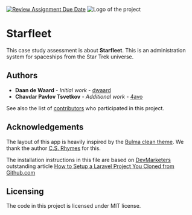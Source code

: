 [![Review Assignment Due Date](https://classroom.github.com/assets/deadline-readme-button-24ddc0f5d75046c5622901739e7c5dd533143b0c8e959d652212380cedb1ea36.svg)](https://classroom.github.com/a/liyYrwnM)
![Logo of the project](https://avatars3.githubusercontent.com/u/40756580?s=200&v=4)

# Starfleet

This case study assessment is about **Starfleet**. This is an administration system for spaceships from the 
Star Trek universe.

## Authors

* **Daan de Waard** - *Initial work* - [dwaard](https://github.com/dwaard)
* **Chavdar Pavlov Tsvetkov** - *Additional work* - [4avo](https://github.com/4avo)

See also the list of [contributors](https://github.com/HZ-HBO-ICT/laravel-skeleton-app/graphs/contributors) who
participated in this project.

## Acknowledgements

The layout of this app is heavily inspired by the [Bulma clean theme](http://www.csrhymes.com/bulma-clean-theme/). We
thank the author [C.S. Rhymes](https://www.csrhymes.com/) for this.

The installation instructions in this file are based on [DevMarketers](https://devmarketer.io/learn/author/devmarketer/)
outstanding article [How to Setup a Laravel Project You Cloned from Github.com](https://devmarketer.io/learn/setup-laravel-project-cloned-github-com/)

## Licensing

The code in this project is licensed under MIT license.
